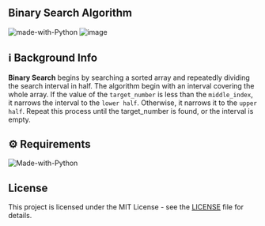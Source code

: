 ## Binary Search Algorithm

![made-with-Python](https://img.shields.io/badge/Python-800020?&logo=python&logoColor=white&labelColor=black&label=Built%20with&style=for-the-badge)
![image](https://user-images.githubusercontent.com/72005563/155826383-86599d98-6e53-4fa9-ae39-518f58f01eb6.png)

## ℹ️ Background Info

**Binary Search** begins by searching a sorted array and repeatedly dividing the search interval in half. 
The algorithm begin with an interval covering the whole array. If the value of the `target_number` is less than the
`middle_index`, it narrows the interval to the `lower half`. Otherwise, it narrows it to the `upper half`. Repeat
this process until the target_number is found, or the interval is empty.


## ⚙️ Requirements
![Made-with-Python](https://img.shields.io/badge/3.0+-blue?&labelColor=grey&label=Python&logo=python&logoColor=white&style=for-the-badge)


## License

This project is licensed under the MIT License - see the [LICENSE](https://github.com/seraph776/CodeCrypt776/blob/main/LICENSE) file for details.
